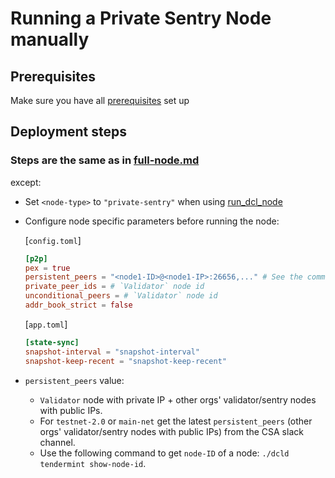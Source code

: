 # Running a Private Sentry Node manually

## Prerequisites

Make sure you have all [prerequisites](./prerequisites.md) set up

## Deployment steps

### Steps are the same as in [full-node.md](./full-node.md)

except:

- Set `<node-type>` to `"private-sentry"` when using [run_dcl_node](./full-node.md#step-8-can-be-automated-using-rundclnode-script)
- Configure node specific parameters before running the node:

    [`config.toml`]

    ```toml
    [p2p]
    pex = true
    persistent_peers = "<node1-ID>@<node1-IP>:26656,..." # See the comment below on what values should be set here 
    private_peer_ids = # `Validator` node id
    unconditional_peers = # `Validator` node id
    addr_book_strict = false
    ```

    [`app.toml`]

    ```toml
    [state-sync]
    snapshot-interval = "snapshot-interval"
    snapshot-keep-recent = "snapshot-keep-recent"
    ```
- `persistent_peers` value:
  - `Validator` node with private IP + other orgs' validator/sentry nodes with public IPs.
  - For `testnet-2.0` or `main-net` get the latest `persistent_peers` (other orgs' validator/sentry nodes with public IPs) from the CSA slack channel.
  - Use the following command to get `node-ID` of a node: `./dcld tendermint show-node-id`.
  